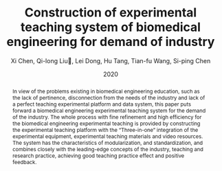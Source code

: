 ---
title: "Construction of experimental teaching system of biomedical engineering for demand of industry"
author: "Xi Chen, Qi-long Liu👋, Lei Dong, Hu Tang, Tian-fu Wang, Si-ping Chen"
venue: "Experimental Technology and Management"
date: "2020"
doi: "https://doi.org/10.16791/j.cnki.sjg.2020.08.003"
abstract: "In view of the problems existing in biomedical engineering education, such as the lack of pertinence, disconnection from the needs of the industry and lack of a perfect teaching experimental platform and data system, this paper puts forward a biomedical engineering experimental teaching system for the demand of the industry. The whole process with fine refinement and high efficiency for the biomedical engineering experimental teaching is provided by constructing the experimental teaching platform with the “Three-in-one” integration of the experimental equipment, experimental teaching materials and video resources. The system has the characteristics of modularization, and standardization, and combines closely with the leading-edge concepts of the industry, teaching and research practice, achieving good teaching practice effect and positive feedback."
---